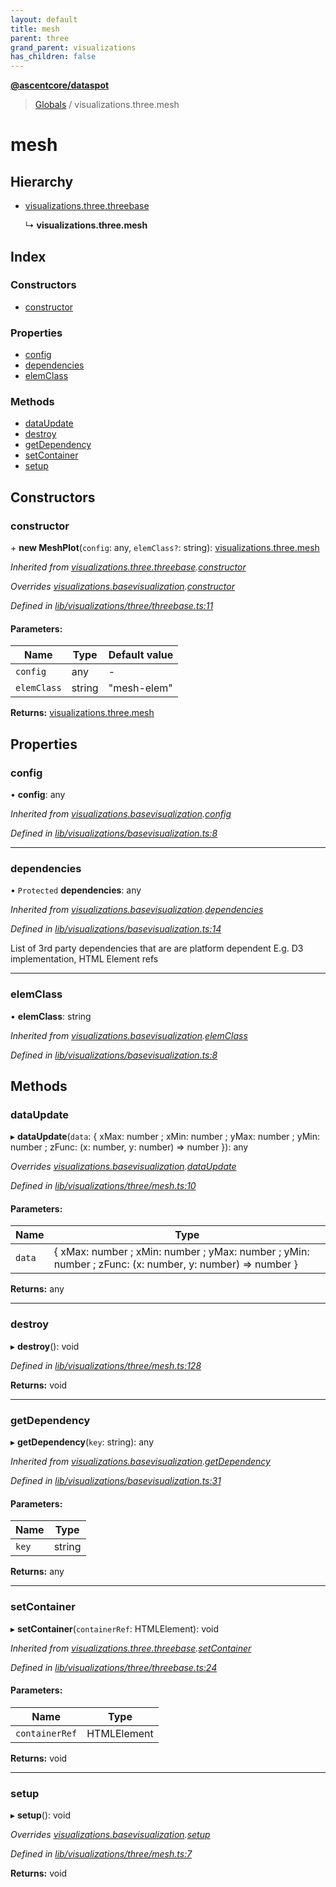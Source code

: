 ```yaml
---
layout: default
title: mesh
parent: three
grand_parent: visualizations
has_children: false
---
```


**[@ascentcore/dataspot](../README.md)**

> [Globals](../globals.md) / visualizations.three.mesh

# mesh

## Hierarchy

* [visualizations.three.threebase](visualizations_three_threebase.md)

  ↳ **visualizations.three.mesh**

## Index

### Constructors

* [constructor](visualizations_three_mesh.md#constructor)

### Properties

* [config](visualizations_three_mesh.md#config)
* [dependencies](visualizations_three_mesh.md#dependencies)
* [elemClass](visualizations_three_mesh.md#elemclass)

### Methods

* [dataUpdate](visualizations_three_mesh.md#dataupdate)
* [destroy](visualizations_three_mesh.md#destroy)
* [getDependency](visualizations_three_mesh.md#getdependency)
* [setContainer](visualizations_three_mesh.md#setcontainer)
* [setup](visualizations_three_mesh.md#setup)

## Constructors

### constructor

\+ **new MeshPlot**(`config`: any, `elemClass?`: string): [visualizations.three.mesh](visualizations_three_mesh.md)

*Inherited from [visualizations.three.threebase](visualizations_three_threebase.md).[constructor](visualizations_three_threebase.md#constructor)*

*Overrides [visualizations.basevisualization](visualizations_basevisualization.md).[constructor](visualizations_basevisualization.md#constructor)*

*Defined in [lib/visualizations/three/threebase.ts:11](https://github.com/ascentcore/dataspot/blob/46219f5/lib/visualizations/three/threebase.ts#L11)*

#### Parameters:

Name | Type | Default value |
------ | ------ | ------ |
`config` | any | - |
`elemClass` | string | "mesh-elem" |

**Returns:** [visualizations.three.mesh](visualizations_three_mesh.md)

## Properties

### config

•  **config**: any

*Inherited from [visualizations.basevisualization](visualizations_basevisualization.md).[config](visualizations_basevisualization.md#config)*

*Defined in [lib/visualizations/basevisualization.ts:8](https://github.com/ascentcore/dataspot/blob/46219f5/lib/visualizations/basevisualization.ts#L8)*

___

### dependencies

• `Protected` **dependencies**: any

*Inherited from [visualizations.basevisualization](visualizations_basevisualization.md).[dependencies](visualizations_basevisualization.md#dependencies)*

*Defined in [lib/visualizations/basevisualization.ts:14](https://github.com/ascentcore/dataspot/blob/46219f5/lib/visualizations/basevisualization.ts#L14)*

List of 3rd party dependencies that are are platform dependent
E.g. D3 implementation, HTML Element refs

___

### elemClass

•  **elemClass**: string

*Inherited from [visualizations.basevisualization](visualizations_basevisualization.md).[elemClass](visualizations_basevisualization.md#elemclass)*

*Defined in [lib/visualizations/basevisualization.ts:8](https://github.com/ascentcore/dataspot/blob/46219f5/lib/visualizations/basevisualization.ts#L8)*

## Methods

### dataUpdate

▸ **dataUpdate**(`data`: { xMax: number ; xMin: number ; yMax: number ; yMin: number ; zFunc: (x: number, y: number) => number  }): any

*Overrides [visualizations.basevisualization](visualizations_basevisualization.md).[dataUpdate](visualizations_basevisualization.md#dataupdate)*

*Defined in [lib/visualizations/three/mesh.ts:10](https://github.com/ascentcore/dataspot/blob/46219f5/lib/visualizations/three/mesh.ts#L10)*

#### Parameters:

Name | Type |
------ | ------ |
`data` | { xMax: number ; xMin: number ; yMax: number ; yMin: number ; zFunc: (x: number, y: number) => number  } |

**Returns:** any

___

### destroy

▸ **destroy**(): void

*Defined in [lib/visualizations/three/mesh.ts:128](https://github.com/ascentcore/dataspot/blob/46219f5/lib/visualizations/three/mesh.ts#L128)*

**Returns:** void

___

### getDependency

▸ **getDependency**(`key`: string): any

*Inherited from [visualizations.basevisualization](visualizations_basevisualization.md).[getDependency](visualizations_basevisualization.md#getdependency)*

*Defined in [lib/visualizations/basevisualization.ts:31](https://github.com/ascentcore/dataspot/blob/46219f5/lib/visualizations/basevisualization.ts#L31)*

#### Parameters:

Name | Type |
------ | ------ |
`key` | string |

**Returns:** any

___

### setContainer

▸ **setContainer**(`containerRef`: HTMLElement): void

*Inherited from [visualizations.three.threebase](visualizations_three_threebase.md).[setContainer](visualizations_three_threebase.md#setcontainer)*

*Defined in [lib/visualizations/three/threebase.ts:24](https://github.com/ascentcore/dataspot/blob/46219f5/lib/visualizations/three/threebase.ts#L24)*

#### Parameters:

Name | Type |
------ | ------ |
`containerRef` | HTMLElement |

**Returns:** void

___

### setup

▸ **setup**(): void

*Overrides [visualizations.basevisualization](visualizations_basevisualization.md).[setup](visualizations_basevisualization.md#setup)*

*Defined in [lib/visualizations/three/mesh.ts:7](https://github.com/ascentcore/dataspot/blob/46219f5/lib/visualizations/three/mesh.ts#L7)*

**Returns:** void
